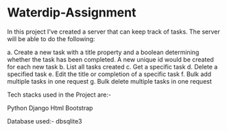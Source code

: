 # Waterdip-Assignment

 In this project I've created a server that can keep track of tasks. The server will be able to do the following:
 
a. Create a new task with a title property and a boolean determining whether the task has been completed. A new unique id would be created for each new task
b. List all tasks created
c. Get a specific task
d. Delete a specified task
e. Edit the title or completion of a specific task
f. Bulk add multiple tasks in one request
g. Bulk delete multiple tasks in one request

Tech stacks used in the Project are:-

Python
Django
Html
Bootstrap

Database used:-
dbsqlite3
